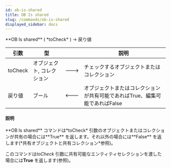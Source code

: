 ```yaml
---
id: ob-is-shared
title: OB Is shared
slug: /commands/ob-is-shared
displayed_sidebar: docs
---
```


<!--REF #_command_.OB Is shared.Syntax-->**OB Is shared** ( *toCheck* ) -> 戻り値<!-- END REF-->
<!--REF #_command_.OB Is shared.Params-->
| 引数 | 型 |  | 説明 |
| --- | --- | --- | --- |
| toCheck | オブジェクト, コレクション | &#x1F852; | チェックするオブジェクトまたはコレクション |
| 戻り値 | ブール | &#x1F850; | オブジェクトまたはコレクションが共有可能であればTrue、編集可能であればFalse |

<!-- END REF-->

#### 説明 

<!--REF #_command_.OB Is shared.Summary-->**OB Is shared** コマンドは*toCheck* 引数のオブジェクトまたはコレクションが共有の場合には**True** を返します。<!-- END REF-->それ以外の場合には**False** を返します(*共有オブジェクトと共有コレクション*参照)。

このコマンドは*toCheck* 引数に共有可能なエンティティセレクションを渡した場合には**True** を返します(参照)。
